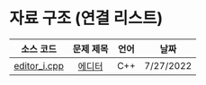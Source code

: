 # 자료 구조 (연결 리스트)
|소스 코드|문제 제목|언어|날짜|
|:---:|:---:|:---:|:---:|
|[editor_i.cpp](./editor_i.cpp)|[에디터](http://boj.kr/1406)|C++|7/27/2022|